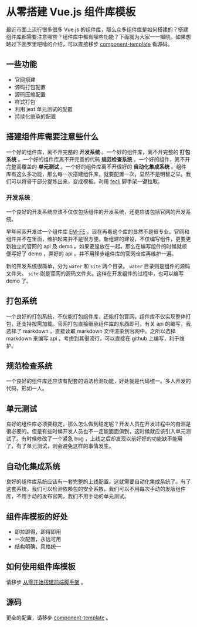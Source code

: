 # 从零搭建 Vue.js 组件库模板

最近市面上流行很多很多 Vue.js 的组件库，那么众多组件库是如何搭建的？搭建组件库都需要注意哪些？组件库中都有哪些功能？下面就为大家一一揭晓。如果想略过下面罗里吧嗦的介绍，可以直接移步 [component-template](https://github.com/fe6/component-template) 看源码。

## 一些功能

- 官网搭建
- 源码打包配置
- 源码压缩配置
- 样式打包
- 利用 jest 单元测试的配置
- 持续化继承的配置

## 搭建组件库需要注意些什么

一个好的组件库，离不开完整的 **开发系统** 。一个好的组件库，离不开完整的 **打包系统** 。一个好的组件库离不开完善的代码 **规范检查系统** 。一个好的组件，离不开完整高覆盖的 **单元测试** 。一个好的组件库离不开很好的 **自动化集成系统** 。组件库有这么多功能，那么每一次搭建组件库，就要配置一次，显然不是明智之举。我们可以将骨干部分提炼出来，变成模板。利用 [fecli](https://github.com/fe6/fecli) 脚手架一键拉取。

### 开发系统

一个良好的开发系统应该不仅仅包括组件的开发系统，还更应该包括官网的开发系统。

早年间我开发过一个组件库 [EM-FE](https://github.com/em-fe/EM-FE) 。现在再看这个库的显然不是很专业。官网和组件并不在里面，维护起来并不是很方便。新组建的建设，不仅编写组件，更要更新独立的官网的 api 及 demo 。如果要是放在一起，那么在编写组件的时候就顺便写好了 demo ，弄好的 api 。并不用移步组件库的官网仓库再维护一遍。

新的开发系统很简单，分为 `water` 和 `site` 两个目录。 `water` 目录则是组件的源码文件夹。 `site` 则是官网的源码文件夹。这样在开发组件的过程中，也可以编写 demo 了。

## 打包系统

一个良好的打包系统，不仅能打包组件库，还能打包官网。组件库不仅实现整体打包，还支持按需加载。官网打包直接继承组件库的东西即可。有关 api 的编写，我选择了 markdown 。直接读取 markdown 文件渲染到官网中。之所以选择 markdown 来编写 api 。考虑到其很流行，可以直接在 github 上编写，利于维护。

## 规范检查系统

一个良好的组件库还应该有配套的语法检测功能，好处就是代码统一。多人开发的代码，形如一人。

## 单元测试

良好的组件库必须要稳定，那么怎么做到稳定呢？开发人员在开发过程中的自测是很必要的。但是有些时候开发人员也不一定能面面俱到，这时候就应该引入单元测试了。有时候修改了一个紧急 bug ，上线之后却发现以前好好的功能缺不能用了，有了单元测试，则会避免这样的事情发生。

## 自动化集成系统

良好的组件库系统应该有一套完整的上线配置。这就需要自动化集成系统了。有了这套系统，我们可以检测依赖包的安全系数。我们可以不用每次手动的发版组件库，不用手动的发布官网，我们不用手动的单元测试。

## 组件库模板的好处

- 即拉即得，即得即用
- 一次配置，永远可用
- 结构明确，风格统一

## 如何使用组件库模板

请移步 [从零开始搭建前端脚手架](https://github.com/iq9891/blog/issues/2) 。

## 源码

更全的配置，请移步 [component-template](https://github.com/fe6/component-template) 。

